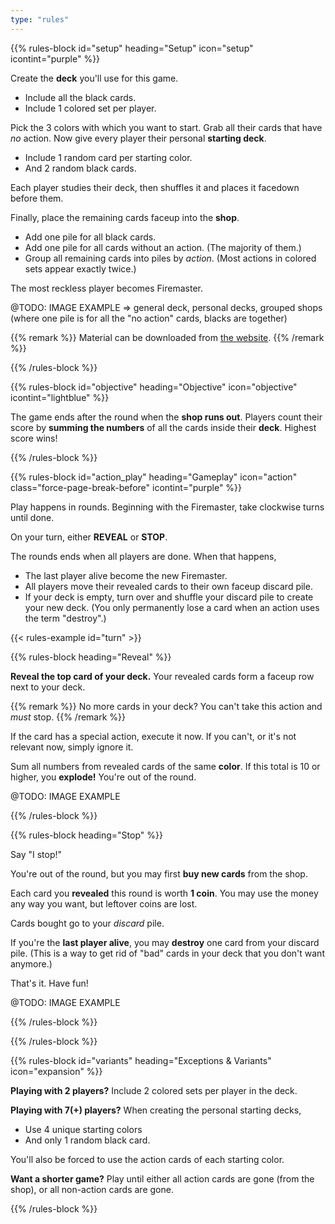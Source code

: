 ```yaml
---
type: "rules"
---
```


{{% rules-block id="setup" heading="Setup" icon="setup" icontint="purple" %}}

Create the **deck** you'll use for this game.
* Include all the black cards.
* Include 1 colored set per player. 

Pick the 3 colors with which you want to start. Grab all their cards that have _no_ action. Now give every player their personal **starting deck**.
* Include 1 random card per starting color.
* And 2 random black cards.

Each player studies their deck, then shuffles it and places it facedown before them.

Finally, place the remaining cards faceup into the **shop**.
* Add one pile for all black cards.
* Add one pile for all cards without an action. (The majority of them.)
* Group all remaining cards into piles by _action_. (Most actions in colored sets appear exactly twice.)

The most reckless player becomes Firemaster.

@TODO: IMAGE EXAMPLE => general deck, personal decks, grouped shops (where one pile is for all the "no action" cards, blacks are together)

{{% remark %}}
Material can be downloaded from [the website](https://pandaqi.com/firecrackers/).
{{% /remark %}}

{{% /rules-block %}}

{{% rules-block id="objective" heading="Objective" icon="objective" icontint="lightblue" %}}

The game ends after the round when the **shop runs out**. Players count their score by **summing the numbers** of all the cards inside their **deck**. Highest score wins! 

{{% /rules-block %}}

{{% rules-block id="action_play" heading="Gameplay" icon="action" class="force-page-break-before" icontint="purple" %}}

Play happens in rounds. Beginning with the Firemaster, take clockwise turns until done.

On your turn, either **REVEAL** or **STOP**.

The rounds ends when all players are done. When that happens,
* The last player alive become the new Firemaster.
* All players move their revealed cards to their own faceup discard pile.
* If your deck is empty, turn over and shuffle your discard pile to create your new deck. (You only permanently lose a card when an action uses the term "destroy".)

{{< rules-example id="turn" >}}

{{% rules-block heading="Reveal" %}}

**Reveal the top card of your deck.** Your revealed cards form a faceup row next to your deck.

{{% remark %}} 
No more cards in your deck? You can't take this action and _must_ stop.
{{% /remark %}}

If the card has a special action, execute it now. If you can't, or it's not relevant now, simply ignore it.

Sum all numbers from revealed cards of the same **color**. If this total is 10 or higher, you **explode!** You're out of the round.

@TODO: IMAGE EXAMPLE

{{% /rules-block %}}

{{% rules-block heading="Stop" %}}

Say "I stop!" 

You're out of the round, but you may first **buy new cards** from the shop.

Each card you **revealed** this round is worth **1 coin**. You may use the money any way you want, but leftover coins are lost.

Cards bought go to your _discard_ pile.

If you're the **last player alive**, you may **destroy** one card from your discard pile. (This is a way to get rid of "bad" cards in your deck that you don't want anymore.)

That's it. Have fun!

@TODO: IMAGE EXAMPLE

{{% /rules-block %}}

{{% /rules-block %}}

{{% rules-block id="variants" heading="Exceptions & Variants" icon="expansion" %}}

**Playing with 2 players?** Include 2 colored sets per player in the deck.

**Playing with 7(+) players?** When creating the personal starting decks,
* Use 4 unique starting colors
* And only 1 random black card.

You'll also be forced to use the action cards of each starting color.

**Want a shorter game?** Play until either all action cards are gone (from the shop), or all non-action cards are gone.

{{% /rules-block %}}